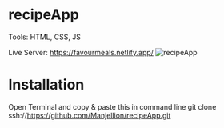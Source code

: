 # recipeApp
Tools: HTML, CSS, JS

Live Server: https://favourmeals.netlify.app/ 
![recipeApp](https://user-images.githubusercontent.com/77361838/132499443-9799b009-72b0-4313-b463-2f8543d9eafa.png)

# Installation
Open Terminal and copy & paste this in command line
git clone ssh://https://github.com/Manjellion/recipeApp.git
